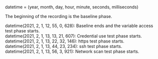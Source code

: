 datetime = (year, month, day, hour, minute, seconds, milliseconds)

The beginning of the recording is the baseline phase.

datetime(2021, 2, 1, 12, 55, 0, 628):  Baseline ends and the variable access test phase starts.  
datetime(2021, 2, 1, 13, 13, 21, 607): Credential use test phase starts.  
datetime(2021, 2, 1, 13, 22, 32, 146): https test phase starts.  
datetime(2021, 2, 1, 13, 44, 23, 234): ssh test phase starts.  
datetime(2021, 2, 1, 13, 56, 3, 921):  Network scan test phase starts.
